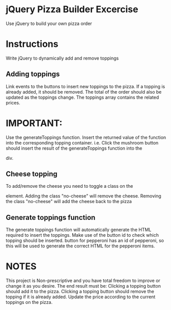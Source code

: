 # jQuery Pizza Builder Excercise
Use jQuery to build your own pizza order

# Instructions
Write jQuery to dynamically add and remove toppings

## Adding toppings
Link events to the buttons to insert new toppings to the pizza. If a topping is already added, it should be removed. 
The total of the order should also be updated as the toppings change.
The toppings array contains the related prices.

# IMPORTANT: 
Use the generateToppings function. Insert the returned value of the function into the corresponding topping container. 
i.e.
Click the mushroom button should insert the result of the generateToppings function into the <div class="mushrooms"></div> div.


## Cheese topping
To add/remove the cheese you need to toggle a class on the <div class="pizza"></div> element. 
Adding the class "no-cheese" will remove the cheese.
Removing the class "no-cheese" will add the cheese back to the pizza

## Generate toppings function
The generate toppings function will automatically generate the HTML required to insert the toppings. Make use of the button id to check which topping should be inserted.
button for pepperoni has an id of pepperoni, so this will be used to generate the correct HTML for the pepperoni items.

# NOTES
This project is Non-prescriptive and you have total freedom to improve or change it as you desire. The end result must be:
Clicking a topping button should add it to the pizza. 
Clicking a topping button should remove the topping if it is already added.
Update the price according to the current toppings on the pizza. 
